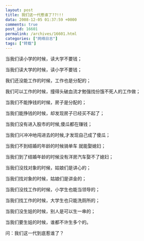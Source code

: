 ```yaml
---
layout: post
title: 我们这一代惹谁了??!!!
data: 2008-12-05 01:37:59 +0000
comments: true
post_id: 16601
permalink: /archives/16601.html
categories: ["网络日志"]
tags: ["转载"]
---
```


当我们读小学的时候，读大学不要钱；

当我们读大学的时候，读小学不要钱；

我们还没能工作的时候，工作也是分配的；

我们可以工作的时候，撞得头破血流才勉强找份饿不死人的工作做；

当我们不能挣钱的时候，房子是分配的；

当我们能挣钱的时候，却发现房子已经买不起了；

当我们没有进入股市的时候,傻瓜都在赚钱；

当我们兴冲冲地闯进去的时候,才发现自己成了傻瓜；

当我们不到结婚的年龄的时候骑单车 就能娶媳妇；

当我们到了结婚年龄的时候没有洋房汽车娶不了媳妇；

当我们没找对象的时候，姑娘们是讲心的；

当我们找对象的时候，姑娘们是讲金的；

当我们没找工作的时候，小学生也能当领导的；

当我们找工作的时候，大学生也只能洗厕所的；

当我们没生娃的时候，别人是可以生一串的；

当我们要生娃的时候，谁都不许生多个的。

问：我们这一代到底惹谁了？

